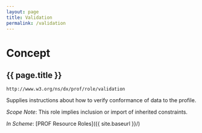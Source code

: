 ```yaml
---
layout: page
title: Validation
permalink: /validation
---
```

# Concept

## {{ page.title }}

`http://www.w3.org/ns/dx/prof/role/validation`

Supplies instructions about how to verify conformance of data to the profile.

_Scope Note_: This role implies inclusion or import of inherited constraints.

_In Scheme_: [PROF Resource Roles]({{ site.baseurl }}/)
